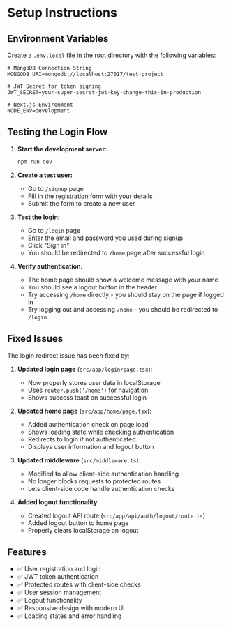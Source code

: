 # Setup Instructions

## Environment Variables

Create a `.env.local` file in the root directory with the following variables:

```env
# MongoDB Connection String
MONGODB_URI=mongodb://localhost:27017/test-project

# JWT Secret for token signing
JWT_SECRET=your-super-secret-jwt-key-change-this-in-production

# Next.js Environment
NODE_ENV=development
```

## Testing the Login Flow

1. **Start the development server:**
   ```bash
   npm run dev
   ```

2. **Create a test user:**
   - Go to `/signup` page
   - Fill in the registration form with your details
   - Submit the form to create a new user

3. **Test the login:**
   - Go to `/login` page
   - Enter the email and password you used during signup
   - Click "Sign in"
   - You should be redirected to `/home` page after successful login

4. **Verify authentication:**
   - The home page should show a welcome message with your name
   - You should see a logout button in the header
   - Try accessing `/home` directly - you should stay on the page if logged in
   - Try logging out and accessing `/home` - you should be redirected to `/login`

## Fixed Issues

The login redirect issue has been fixed by:

1. **Updated login page** (`src/app/login/page.tsx`):
   - Now properly stores user data in localStorage
   - Uses `router.push('/home')` for navigation
   - Shows success toast on successful login

2. **Updated home page** (`src/app/home/page.tsx`):
   - Added authentication check on page load
   - Shows loading state while checking authentication
   - Redirects to login if not authenticated
   - Displays user information and logout button

3. **Updated middleware** (`src/middleware.ts`):
   - Modified to allow client-side authentication handling
   - No longer blocks requests to protected routes
   - Lets client-side code handle authentication checks

4. **Added logout functionality**:
   - Created logout API route (`src/app/api/auth/logout/route.ts`)
   - Added logout button to home page
   - Properly clears localStorage on logout

## Features

- ✅ User registration and login
- ✅ JWT token authentication
- ✅ Protected routes with client-side checks
- ✅ User session management
- ✅ Logout functionality
- ✅ Responsive design with modern UI
- ✅ Loading states and error handling 